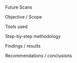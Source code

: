 Future Scans

Objective / Scope

Tools used

Step-by-step methodology

Findings / results

Recommendations / conclusions
